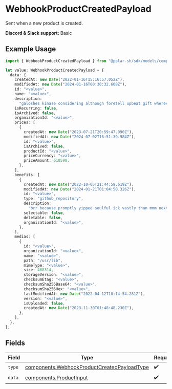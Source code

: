 # WebhookProductCreatedPayload

Sent when a new product is created.

**Discord & Slack support:** Basic

## Example Usage

```typescript
import { WebhookProductCreatedPayload } from "@polar-sh/sdk/models/components";

let value: WebhookProductCreatedPayload = {
  data: {
    createdAt: new Date("2022-01-16T15:16:57.052Z"),
    modifiedAt: new Date("2024-01-16T00:30:32.668Z"),
    id: "<value>",
    name: "<value>",
    description:
      "galoshes kinase considering although foretell upbeat gift wherever than",
    isRecurring: false,
    isArchived: false,
    organizationId: "<value>",
    prices: [
      {
        createdAt: new Date("2023-07-21T20:59:47.090Z"),
        modifiedAt: new Date("2024-07-02T16:51:39.984Z"),
        id: "<value>",
        isArchived: false,
        productId: "<value>",
        priceCurrency: "<value>",
        priceAmount: 610598,
      },
    ],
    benefits: [
      {
        createdAt: new Date("2022-10-05T21:44:59.619Z"),
        modifiedAt: new Date("2024-01-21T01:04:50.326Z"),
        id: "<value>",
        type: "github_repository",
        description:
          "brr because promptly yippee soulful ick vastly than mmm next",
        selectable: false,
        deletable: false,
        organizationId: "<value>",
      },
    ],
    medias: [
      {
        id: "<value>",
        organizationId: "<value>",
        name: "<value>",
        path: "/usr/lib",
        mimeType: "<value>",
        size: 468314,
        storageVersion: "<value>",
        checksumEtag: "<value>",
        checksumSha256Base64: "<value>",
        checksumSha256Hex: "<value>",
        lastModifiedAt: new Date("2022-04-12T18:14:54.281Z"),
        version: "<value>",
        isUploaded: false,
        createdAt: new Date("2023-11-30T01:48:48.230Z"),
      },
    ],
  },
};
```

## Fields

| Field                                                                                                      | Type                                                                                                       | Required                                                                                                   | Description                                                                                                |
| ---------------------------------------------------------------------------------------------------------- | ---------------------------------------------------------------------------------------------------------- | ---------------------------------------------------------------------------------------------------------- | ---------------------------------------------------------------------------------------------------------- |
| `type`                                                                                                     | [components.WebhookProductCreatedPayloadType](../../models/components/webhookproductcreatedpayloadtype.md) | :heavy_check_mark:                                                                                         | N/A                                                                                                        |
| `data`                                                                                                     | [components.ProductInput](../../models/components/productinput.md)                                         | :heavy_check_mark:                                                                                         | A product.                                                                                                 |